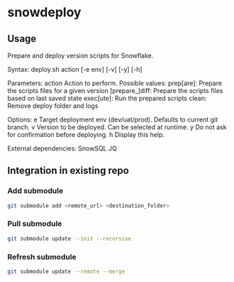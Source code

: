 # snowdeploy

## Usage

Prepare and deploy version scripts for Snowflake.

Syntax: deploy.sh action [-e env] [-v] [-y] [-h]

Parameters:
action  Action to perform. Possible values:
         prep[are]: Prepare the scripts files for a given version
         [prepare_]diff: Prepare the scripts files based on last saved state
         exec[ute]: Run the prepared scripts
         clean: Remove deploy folder and logs

Options:
    e  Target deployment env (dev/uat/prod). Defaults to current git branch.
    v  Version to be deployed. Can be selected at runtime.
    y  Do not ask for confirmation before deploying.
    h  Display this help.

External dependencies:
    SnowSQL
    JQ

## Integration in existing repo

### Add submodule

```sh
git submodule add <remote_url> <destination_folder>
```

### Pull submodule

```sh
git submodule update --init --recursive
``` 

### Refresh submodule

```sh
git submodule update --remote --merge
``` 
